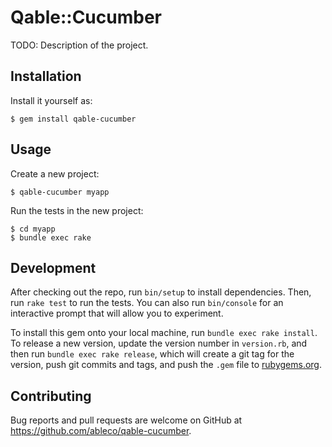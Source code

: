 # Qable::Cucumber

TODO: Description of the project.


## Installation

Install it yourself as:

    $ gem install qable-cucumber

## Usage

Create a new project:

    $ qable-cucumber myapp

Run the tests in the new project:

    $ cd myapp
    $ bundle exec rake

## Development

After checking out the repo, run `bin/setup` to install dependencies. Then, run `rake test` to run the tests. You can also run `bin/console` for an interactive prompt that will allow you to experiment.

To install this gem onto your local machine, run `bundle exec rake install`. To release a new version, update the version number in `version.rb`, and then run `bundle exec rake release`, which will create a git tag for the version, push git commits and tags, and push the `.gem` file to [rubygems.org](https://rubygems.org).

## Contributing

Bug reports and pull requests are welcome on GitHub at https://github.com/ableco/qable-cucumber.
